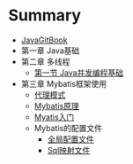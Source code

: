 # Summary

* [JavaGitBook](README.md)
* 第一章 Java基础
* 第二章 多线程
    * [第一节 Java并发编程基础](thread/Java并发编程基础.md)
* 第三章 Mybatis框架使用
    * [代理模式](mybatis/代理设计模式.md)
    * [Mybatis原理](mybatis/Mybatis原理.md)
    * [Myatis入门](mybatis/Mybatis入门Demo.md)
    * Mybatis的配置文件
        * [全局配置文件](mybatis/Mybatis的全局配置文件.md)
        * [Sql映射文件](mybatis/Sql映射文件.md)

